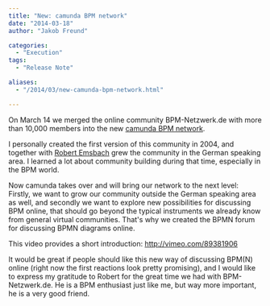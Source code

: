 ```yaml
---
title: "New: camunda BPM network"
date: "2014-03-18"
author: "Jakob Freund"

categories:
  - "Execution"
tags: 
  - "Release Note"

aliases:
  - "/2014/03/new-camunda-bpm-network.html"

---
```


<div>
<p>
On March 14 we merged the online community BPM-Netzwerk.de with more than 10,000 members into the new <a href="http://network.camunda.org">camunda BPM network</a>.
</p>
<p>
I personally created the first version of this community in 2004, and together with <a href="https://twitter.com/remsbach">Robert Emsbach</a> grew the community in the German speaking area. I learned a lot about community building during that time, especially in the BPM world. 
</p>
<p>
Now camunda takes over and will bring our network to the next level: Firstly, we want to grow our community outside the German speaking area as well, and secondly we want to explore new possibilities for discussing BPM online, that should go beyond the typical instruments we already know from general virtual communities. That's why we created the BPMN forum for discussing BPMN diagrams online. 
</p>
<p>
This video provides a short introduction: <a href="http://vimeo.com/89381906">http://vimeo.com/89381906</a>
</p>
<p>
It would be great if people should like this new way of discussing BPM(N) online (right now the first reactions look pretty promising), and I would like to express my gratitude to Robert for the great time we had with BPM-Netzwerk.de. He is a BPM enthusiast just like me, but way more important, he is a very good friend. 
</p>
</div>